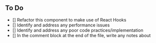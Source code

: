 ## To Do

- [] Refactor this component to make use of React Hooks
- [] Identify and address any performance issues
- [] Identify and address any poor code practices/implementation
- [] In the comment block at the end of the file, write any notes about